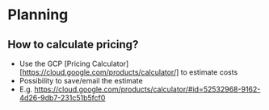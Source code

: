 # Planning

## How to calculate pricing?
 - Use the GCP [Pricing Calculator][https://cloud.google.com/products/calculator/] to estimate costs
 - Possibility to save/email the estimate
 - E.g. https://cloud.google.com/products/calculator/#id=52532968-9162-4d26-9db7-231c51b5fcf0
